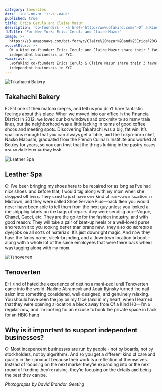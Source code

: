 ```yaml
---
category: favorites
date: '2016-08-04 11:28 -0400'
published: true
title: Erica Cerulo and Claire Mazur
description: 'co-founders - <a href="http://www.ofakind.com/">Of a Kind</a>'
fbTitle: 'For New York: Erica Cerulo and Claire Mazur'
image: >-
  https://s3.amazonaws.com/bst-fornyc/Claire%20Mazur%20and%20Erica%20Cerulo%20Main%20Portrait.jpg
socialBlurb: >-
  Of a Kind co-founders Erica Cerulo and Claire Mazur share their 3 favorite
  independent businesses in NYC.
tweetText: >-
  .@ofakind co-founders Erica Cerulo & Claire Mazur share their 3 favorite
  independent businesses in NYC
---
```

![Takahachi Bakery](https://s3.amazonaws.com/bst-fornyc/Claire%20Mazur%20and%20Erica%20Cerulo%20Takahachi%20Bakery.jpg)
## Takahachi Bakery
E: Eat one of their matcha crepes, and tell us you don’t have fantastic feelings about this place. When we moved into our office in the Financial District in 2012, we loved our big windows and proximity to so many train lines, but the neighborhood was a little lacking in terms of good coffee shops and meeting spots. Discovering Takahachi was a big, fat win: It’s spacious enough that you can always get a table, and the Tokyo-born chef, Naoko Mabushi, graduated from the French Culinary Institute and worked at Bouley for years, so you can trust that the things lurking in the pastry cases are as delicious as they look.

![Leather Spa](https://s3.amazonaws.com/bst-fornyc/Claire%20Mazur%20and%20Erica%20Cerulo%20The%20Leather%20Spa.jpg)
## Leather Spa
C: I’ve been bringing my shoes here to be repaired for as long as I’ve had nice shoes, and before that, I would tag along with my mom when she dropped off hers. They used to just have one kind of run-down location in Midtown, and they were called Shoe Service Plus—back then you would never have been able to tell them from the next guy unless you looked at the shipping labels on the bags of repairs they were sending out—Vogue, Chanel, Gucci, etc. They are the go-to for the fashion industry, and with good reason: They will take a pair of beat-up heels or a well-loved purse and return it to you looking better than brand new. They also do incredible dye jobs on all sorts of materials. It’s just downright magic. And now they have the fancy name, sleek-branding, and a downtown location to boot—along with a whole lot of the same employees that were there back when I was tagging along with my mom.

![Tenoverten](https://s3.amazonaws.com/bst-fornyc/Claire%20Mazur%20and%20Erica%20Cerulo%20Tenoverten.jpg)
## Tenoverten
E: I kind of hated the experience of getting a mani-pedi until Tenoverten came into the world. Nadine Abramcyk and Adair Ilyinsky turned the nail salon into something considered, well-designed, and genuinely relaxing. You should have seen the joy on my face (and in my heart) when I learned that they were opening a location a block away from Of a Kind HQ—I’m a regular now, and I’m looking for an excuse to book the private space in back for an HBIC hang.

## Why is it important to support independent businesses?
C: Most independent businesses are run by people - not by boards, not by stockholders, not by algorithms. And so you get a different kind of care and quality in their product because their work is a reflection of themselves. Instead of focusing on the next market they’re expanding into or the next round of funding they’re raising, they’re focusing on the details and being the best they can be.

_Photographs by David Brandon Geeting_
